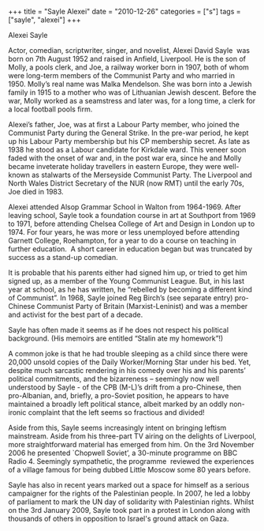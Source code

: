 +++
title = "Sayle Alexei"
date = "2010-12-26"
categories = ["s"]
tags = ["sayle", "alexei"]
+++

Alexei Sayle

Actor, comedian, scriptwriter, singer, and novelist, Alexei David Sayle  was born on 7th August 1952 and raised in Anfield, Liverpool. He is the son of Molly, a pools clerk, and Joe, a railway worker born in 1907, both of whom were long-term members of the Communist Party and who married in 1950. Molly’s real name was Malka Mendelson. She was born into a Jewish family in 1915 to a mother who was of Lithuanian Jewish descent. Before the war, Molly worked as a seamstress and later was, for a long time, a clerk for a local football pools firm. 

Alexei’s father, Joe, was at first a Labour Party member, who joined the Communist Party during the General Strike. In the pre-war period, he kept up his Labour Party membership but his CP membership secret. As late as 1938 he stood as a Labour candidate for Kirkdale ward. This veneer soon faded with the onset of war and, in the post war era, since he and Molly became inveterate holiday travellers in eastern Europe, they were well-known as stalwarts of the Merseyside Communist Party. The Liverpool and North Wales District Secretary of the NUR (now RMT) until the early 70s, Joe died in 1983. 

Alexei attended Alsop Grammar School in Walton from 1964-1969. After leaving school, Sayle took a foundation course in art at Southport from 1969 to 1971, before attending Chelsea College of Art and Design in London up to 1974. For four years, he was more or less unemployed before attending Garnett College, Roehampton, for a year to do a course on teaching in further education.  A short career in education began but was truncated by success as a stand-up comedian.

It is probable that his parents either had signed him up, or tried to get him signed up, as a member of the Young Communist League. But, in his last year at school, as he has written, he “rebelled by becoming a different kind of Communist”. In 1968, Sayle joined Reg Birch’s (see separate entry) pro-Chinese Communist Party of Britain (Marxist-Leninist) and was a member and activist for the best part of a decade.

Sayle has often made it seems as if he does not respect his political background. (His memoirs are entitled “Stalin ate my homework”!)

A common joke is that he had trouble sleeping as a child since there were 20,000 unsold copies of the Daily Worker/Morning Star under his bed. Yet, despite much sarcastic rendering in his comedy over his and his parents’ political commitments, and the bizarreness – seemingly now well understood by Sayle - of the CPB (M-L)’s drift from a pro-Chinese, then pro-Albanian, and, briefly, a pro-Soviet position, he appears to have maintained a broadly left political stance, albeit marked by an oddly non-ironic complaint that the left seems so fractious and divided!

Aside from this, Sayle seems increasingly intent on bringing leftism mainstream. Aside from his three-part TV airing on the delights of Liverpool, more straightforward material has emerged from him. On the 3rd November 2006 he presented \`Chopwell Soviet’, a 30-minute programme on BBC Radio 4. Seemingly sympathetic, the programme  reviewed the experiences of a village famous for being dubbed Little Moscow some 80 years before.

Sayle has also in recent years marked out a space for himself as a serious campaigner for the rights of the Palestinian people. In 2007, he led a lobby of parliament to mark the UN day of solidarity with Palestinian rights. Whilst on the 3rd January 2009, Sayle took part in a protest in London along with thousands of others in opposition to Israel's ground attack on Gaza.
